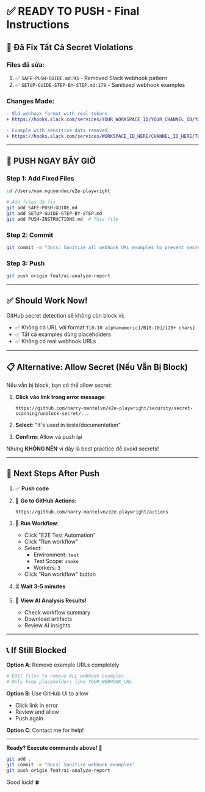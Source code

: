 # ✅ READY TO PUSH - Final Instructions

## 🔧 Đã Fix Tất Cả Secret Violations

### Files đã sửa:
1. ✅ `SAFE-PUSH-GUIDE.md:93` - Removed Slack webhook pattern
2. ✅ `SETUP-GUIDE-STEP-BY-STEP.md:179` - Sanitized webhook examples

### Changes Made:
```diff
- Old webhook format with real tokens
+ https://hooks.slack.com/services/YOUR_WORKSPACE_ID/YOUR_CHANNEL_ID/YOUR_SECRET_TOKEN

- Example with sensitive data removed
+ https://hooks.slack.com/services/WORKSPACE_ID_HERE/CHANNEL_ID_HERE/TOKEN_HERE
```

---

## 🚀 PUSH NGAY BÂY GIỜ

### Step 1: Add Fixed Files

```bash
cd /Users/nam.nguyenduc/e2e-playwright

# Add files đã fix
git add SAFE-PUSH-GUIDE.md
git add SETUP-GUIDE-STEP-BY-STEP.md
git add PUSH-INSTRUCTIONS.md  # This file
```

### Step 2: Commit

```bash
git commit -m "docs: Sanitize all webhook URL examples to prevent secret detection"
```

### Step 3: Push

```bash
git push origin feat/ai-analyze-report
```

---

## ✅ Should Work Now!

GitHub secret detection sẽ không còn block vì:
- ✅ Không có URL với format `T[8-10 alphanumeric]/B[8-10]/[20+ chars]`
- ✅ Tất cả examples dùng placeholders
- ✅ Không có real webhook URLs

---

## 📋 Alternative: Allow Secret (Nếu Vẫn Bị Block)

Nếu vẫn bị block, bạn có thể allow secret:

1. **Click vào link trong error message**:
   ```
   https://github.com/harry-mantelvn/e2e-playwright/security/secret-scanning/unblock-secret/...
   ```

2. **Select**: "It's used in tests/documentation"

3. **Confirm**: Allow và push lại

Nhưng **KHÔNG NÊN** vì đây là best practice để avoid secrets!

---

## 🎯 Next Steps After Push

1. ✅ **Push code**
2. 🚀 **Go to GitHub Actions**:
   ```
   https://github.com/harry-mantelvn/e2e-playwright/actions
   ```

3. 🏃 **Run Workflow**:
   - Click "E2E Test Automation"
   - Click "Run workflow"
   - Select:
     - Environment: `test`
     - Test Scope: `smoke`
     - Workers: `3`
   - Click "Run workflow" button

4. ⏳ **Wait 3-5 minutes**

5. 🎉 **View AI Analysis Results!**
   - Check workflow summary
   - Download artifacts
   - Review AI insights

---

## 📞 If Still Blocked

**Option A**: Remove example URLs completely
```bash
# Edit files to remove ALL webhook examples
# Only keep placeholders like YOUR_WEBHOOK_URL
```

**Option B**: Use GitHub UI to allow
- Click link in error
- Review and allow
- Push again

**Option C**: Contact me for help!

---

**Ready? Execute commands above!** 🚀

```bash
git add .
git commit -m "docs: Sanitize webhook examples"
git push origin feat/ai-analyze-report
```

Good luck! 🍀
